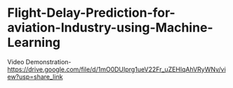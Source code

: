 # Flight-Delay-Prediction-for-aviation-Industry-using-Machine-Learning

Video Demonstration-https://drive.google.com/file/d/1mO0DUIprg1ueV22Fr_uZEHlqAhVRyWNv/view?usp=share_link
